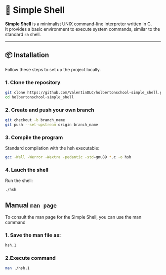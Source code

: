 # 🐚 Simple Shell

**Simple Shell** is a minimalist UNIX command-line interpreter written in C.  
It provides a basic environment to execute system commands, similar to the standard `sh` shell.

---

## 📦 Installation

Follow these steps to set up the project locally.

### 1. Clone the repository
```bash
git clone https://github.com/ValentinDLC/holbertonschool-simple_shell.git
cd holbertonschool-simple_shell
```
### 2. Create and push your own branch
```bash
git checkout -b branch_name
git push --set-upstream origin branch_name
```
### 3. Compile the program
Standard compilation with the hsh executable:
```bash
gcc -Wall -Werror -Wextra -pedantic -std=gnu89 *.c -o hsh
```

### 4. Lauch the shell
Run the shell:
```bash
./hsh
```

## Manual  ```man page```

To consult the man page for the Simple Shell, you can use the man command

### 1. Save the man file as:
```bash
hsh.1
```

### 2.Execute command

```bash
man ./hsh.1